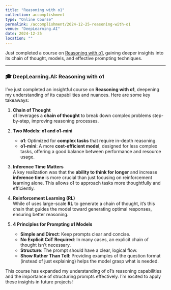 ```yaml
---
title: "Reasoning with o1"
collection: accomplishment
type: "Online Course"
permalink: /accomplishment/2024-12-25-reasoning-with-o1
venue: "DeepLearning.AI"
date: 2024-12-25
location: ""
---
```


Just completed a course on [Reasoning with o1](https://learn.deeplearning.ai/accomplishments/3c749d39-146c-4105-a92a-c72304821bc6), gaining deeper insights into its chain of thought, models, and effective prompting techniques.

---

### 🎓 **DeepLearning.AI: Reasoning with o1**

I’ve just completed an insightful course on **Reasoning with o1**, deepening my understanding of its capabilities and nuances. Here are some key takeaways:

1. **Chain of Thought**  
   o1 leverages a **chain of thought** to break down complex problems step-by-step, improving reasoning processes.

2. **Two Models: o1 and o1-mini**  
   - **o1**: Optimized for **complex tasks** that require in-depth reasoning.
   - **o1-mini**: A more **cost-efficient model**, designed for less complex tasks, offering a good balance between performance and resource usage.

3. **Inference Time Matters**  
   A key realization was that the **ability to think for longer** and increase **inference time** is more crucial than just focusing on reinforcement learning alone. This allows o1 to approach tasks more thoughtfully and efficiently.

4. **Reinforcement Learning (RL)**  
   While o1 uses large-scale **RL** to generate a chain of thought, it’s this chain that guides the model toward generating optimal responses, ensuring better reasoning.

5. **4 Principles for Prompting o1 Models**  
   - **Simple and Direct**: Keep prompts clear and concise.
   - **No Explicit CoT Required**: In many cases, an explicit chain of thought isn’t necessary.
   - **Structure**: The prompt should have a clear, logical flow.
   - **Show Rather Than Tell**: Providing examples of the question format (instead of just explaining) helps the model grasp what is needed.

This course has expanded my understanding of o1’s reasoning capabilities and the importance of structuring prompts effectively. I’m excited to apply these insights in future projects!